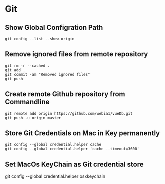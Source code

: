 # Git

## Show Global Configration Path

    git config --list --show-origin

## Remove ignored files from remote repository

    git rm -r --cached .
    git add .
    git commit -am "Removed ignored files"
    git push
    
## Create remote Github repository from Commandline

    git remote add origin https://github.com/webia1/vueDb.git
    git push -u origin master    
    
## Store Git Credentials on Mac in Key permanently

    git config --global credential.helper cache
    git config --global credential.helper 'cache --timeout=3600'
    
## Set MacOs KeyChain as Git credential store 

   git config --global credential.helper osxkeychain    